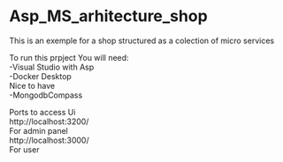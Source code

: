 # Asp_MS_arhitecture_shop

This is an exemple for a shop structured as a colection of micro services

To run this prpject You will need:<br />
  -Visual Studio with Asp <br />
  -Docker Desktop<br />
Nice to have<br />
  -MongodbCompass<br />

Ports to access Ui<br />
  http://localhost:3200/ <br />
  For admin panel<br />
  http://localhost:3000/<br />
  For user<br />
